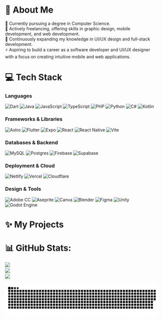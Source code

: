 # 💫 About Me

🔭 Currently pursuing a degree in Computer Science.<br>
👯 Actively freelancing, offering skills in graphic design, mobile development, and web development.<br>
🌱 Continuously expanding my knowledge in UI/UX design and full-stack development.<br>
⚡ Aspiring to build a career as a software developer and UI/UX designer with a focus on creating intuitive mobile and web applications.

# 💻 Tech Stack

### Languages

![Dart](https://img.shields.io/badge/dart-%230175C2.svg?style=for-the-badge&logo=dart&logoColor=white) ![Java](https://img.shields.io/badge/java-%23ED8B00.svg?style=for-the-badge&logo=openjdk&logoColor=white) ![JavaScript](https://img.shields.io/badge/javascript-%23323330.svg?style=for-the-badge&logo=javascript&logoColor=%23F7DF1E) ![TypeScript](https://img.shields.io/badge/typescript-%23007ACC.svg?style=for-the-badge&logo=typescript&logoColor=white) ![PHP](https://img.shields.io/badge/php-%23777BB4.svg?style=for-the-badge&logo=php&logoColor=white) ![Python](https://img.shields.io/badge/python-3670A0?style=for-the-badge&logo=python&logoColor=ffdd54) ![C#](https://img.shields.io/badge/c%23-%23239120.svg?style=for-the-badge&logo=csharp&logoColor=white) ![Kotlin](https://img.shields.io/badge/kotlin-%237F52FF.svg?style=for-the-badge&logo=kotlin&logoColor=white)

### Frameworks & Libraries

![Astro](https://img.shields.io/badge/astro-%232C2052.svg?style=for-the-badge&logo=astro&logoColor=white) ![Flutter](https://img.shields.io/badge/Flutter-%2302569B.svg?style=for-the-badge&logo=Flutter&logoColor=white) ![Expo](https://img.shields.io/badge/expo-1C1E24?style=for-the-badge&logo=expo&logoColor=#D04A37) ![React](https://img.shields.io/badge/react-%2320232a.svg?style=for-the-badge&logo=react&logoColor=%2361DAFB) ![React Native](https://img.shields.io/badge/react_native-%2320232a.svg?style=for-the-badge&logo=react&logoColor=%2361DAFB) ![Vite](https://img.shields.io/badge/vite-%23646CFF.svg?style=for-the-badge&logo=vite&logoColor=white)

### Databases & Backend

![MySQL](https://img.shields.io/badge/mysql-4479A1.svg?style=for-the-badge&logo=mysql&logoColor=white) ![Postgres](https://img.shields.io/badge/postgres-%23316192.svg?style=for-the-badge&logo=postgresql&logoColor=white) ![Firebase](https://img.shields.io/badge/firebase-%23039BE5.svg?style=for-the-badge&logo=firebase) ![Supabase](https://img.shields.io/badge/Supabase-3ECF8E?style=for-the-badge&logo=supabase&logoColor=white)

### Deployment & Cloud

![Netlify](https://img.shields.io/badge/netlify-%23000000.svg?style=for-the-badge&logo=netlify&logoColor=#00C7B7) ![Vercel](https://img.shields.io/badge/vercel-%23000000.svg?style=for-the-badge&logo=vercel&logoColor=white) ![Cloudflare](https://img.shields.io/badge/Cloudflare-F38020?style=for-the-badge&logo=Cloudflare&logoColor=white)

### Design & Tools

![Adobe CC](https://img.shields.io/badge/Adobe%20CC-%23FF0000.svg?style=for-the-badge&logo=adobe&logoColor=white) ![Aseprite](https://img.shields.io/badge/Aseprite-FFFFFF?style=for-the-badge&logo=Aseprite&logoColor=#7D929E) ![Canva](https://img.shields.io/badge/Canva-%2300C4CC.svg?style=for-the-badge&logo=Canva&logoColor=white) ![Blender](https://img.shields.io/badge/blender-%23F5792A.svg?style=for-the-badge&logo=blender&logoColor=white) ![Figma](https://img.shields.io/badge/figma-%23F24E1E.svg?style=for-the-badge&logo=figma&logoColor=white) ![Unity](https://img.shields.io/badge/unity-%23000000.svg?style=for-the-badge&logo=unity&logoColor=white) ![Godot Engine](https://img.shields.io/badge/GODOT-%23FFFFFF.svg?style=for-the-badge&logo=godot-engine)

# ✨ My Projects

<!-- Add links to your key projects here -->
<!-- Example:
### [Project Name](link-to-repo-or-demo)
Brief description of the project and your role.
-->

# 📊 GitHub Stats:

![](https://github-readme-stats.vercel.app/api?username=adiluexe&theme=rose_pine&hide_border=false&include_all_commits=true&count_private=true)<br/>
![](https://nirzak-streak-stats.vercel.app/?user=adiluexe&theme=rose_pine&hide_border=false)<br/>
![](https://github-readme-stats.vercel.app/api/top-langs/?username=adiluexe&theme=rose_pine&hide_border=false&include_all_commits=true&count_private=true&layout=compact)

<picture>
<source media="(prefers-color-scheme: dark)" srcset="https://raw.githubusercontent.com/adiluexe/adiluexe/output/github-snake-dark.svg" />
<source media="(prefers-color-scheme: light)" srcset="https://raw.githubusercontent.com/adiluexe/adiluexe/output/github-snake.svg" />
<img alt="github-snake" src="https://raw.githubusercontent.com/adiluexe/adiluexe/output/github-snake.svg" />
</picture>
